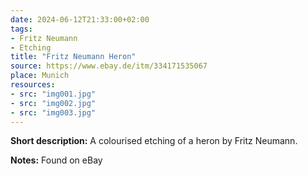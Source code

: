 ```yaml
---
date: 2024-06-12T21:33:00+02:00
tags:
- Fritz Neumann
- Etching
title: "Fritz Neumann Heron"
source: https://www.ebay.de/itm/334171535067
place: Munich
resources:
- src: "img001.jpg"
- src: "img002.jpg"
- src: "img003.jpg"
---
```


**Short description:** A colourised etching of a heron by Fritz Neumann.

**Notes:** Found on eBay
